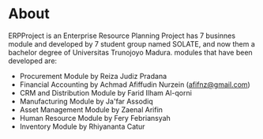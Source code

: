 # About
ERPProject is an Enterprise Resource Planning Project has 7 businnes module and developed by 7 student group named SOLATE, and now them a bachelor degree of Universitas Trunojoyo Madura. modules that have been developed are:
* Procurement Module by Reiza Judiz Pradana
* Financial Accounting by Achmad Afiffudin Nurzein (afifnz@gmail.com)
* CRM and Distribution Module by Farid Ilham Al-qorni
* Manufacturing Module by Ja'far Assodiq
* Asset Management Module by Zaenal Arifin
* Human Resource Module by Fery Febriansyah
* Inventory Module by Rhiyananta Catur
